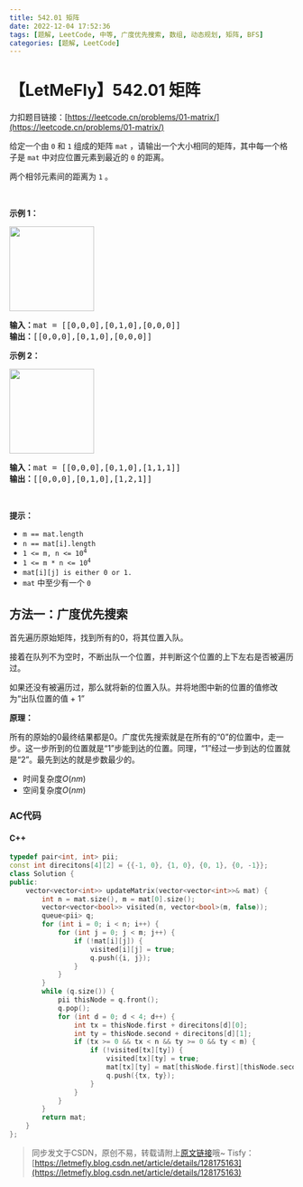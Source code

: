 ```yaml
---
title: 542.01 矩阵
date: 2022-12-04 17:52:36
tags: [题解, LeetCode, 中等, 广度优先搜索, 数组, 动态规划, 矩阵, BFS]
categories: [题解, LeetCode]
---
```


# 【LetMeFly】542.01 矩阵

力扣题目链接：[https://leetcode.cn/problems/01-matrix/](https://leetcode.cn/problems/01-matrix/)

<p>给定一个由 <code>0</code> 和 <code>1</code> 组成的矩阵 <code>mat</code> ，请输出一个大小相同的矩阵，其中每一个格子是 <code>mat</code> 中对应位置元素到最近的 <code>0</code> 的距离。</p>

<p>两个相邻元素间的距离为 <code>1</code> 。</p>

<p> </p>

<p><b>示例 1：</b></p>

<p><img alt="" src="https://pic.leetcode-cn.com/1626667201-NCWmuP-image.png" style="width: 150px; " /></p>

<pre>
<strong>输入：</strong>mat =<strong> </strong>[[0,0,0],[0,1,0],[0,0,0]]
<strong>输出：</strong>[[0,0,0],[0,1,0],[0,0,0]]
</pre>

<p><b>示例 2：</b></p>

<p><img alt="" src="https://pic.leetcode-cn.com/1626667205-xFxIeK-image.png" style="width: 150px; " /></p>

<pre>
<b>输入：</b>mat =<b> </b>[[0,0,0],[0,1,0],[1,1,1]]
<strong>输出：</strong>[[0,0,0],[0,1,0],[1,2,1]]
</pre>

<p> </p>

<p><strong>提示：</strong></p>

<ul>
	<li><code>m == mat.length</code></li>
	<li><code>n == mat[i].length</code></li>
	<li><code>1 <= m, n <= 10<sup>4</sup></code></li>
	<li><code>1 <= m * n <= 10<sup>4</sup></code></li>
	<li><code>mat[i][j] is either 0 or 1.</code></li>
	<li><code>mat</code> 中至少有一个 <code>0 </code></li>
</ul>


    
## 方法一：广度优先搜索

首先遍历原始矩阵，找到所有的0，将其位置入队。

接着在队列不为空时，不断出队一个位置，并判断这个位置的上下左右是否被遍历过。

如果还没有被遍历过，那么就将新的位置入队。并将地图中新的位置的值修改为“出队位置的值 + 1”

**原理：**

所有的原始的0最终结果都是0。广度优先搜索就是在所有的“0”的位置中，走一步。这一步所到的位置就是“1”步能到达的位置。同理，“1”经过一步到达的位置就是“2”。最先到达的就是步数最少的。

+ 时间复杂度$O(nm)$
+ 空间复杂度$O(nm)$

### AC代码

#### C++

```cpp
typedef pair<int, int> pii;
const int direcitons[4][2] = {{-1, 0}, {1, 0}, {0, 1}, {0, -1}};
class Solution {
public:
    vector<vector<int>> updateMatrix(vector<vector<int>>& mat) {
        int n = mat.size(), m = mat[0].size();
        vector<vector<bool>> visited(n, vector<bool>(m, false));
        queue<pii> q;
        for (int i = 0; i < n; i++) {
            for (int j = 0; j < m; j++) {
                if (!mat[i][j]) {
                    visited[i][j] = true;
                    q.push({i, j});
                }
            }
        }
        while (q.size()) {
            pii thisNode = q.front();
            q.pop();
            for (int d = 0; d < 4; d++) {
                int tx = thisNode.first + direcitons[d][0];
                int ty = thisNode.second + direcitons[d][1];
                if (tx >= 0 && tx < n && ty >= 0 && ty < m) {
                    if (!visited[tx][ty]) {
                        visited[tx][ty] = true;
                        mat[tx][ty] = mat[thisNode.first][thisNode.second] + 1;
                        q.push({tx, ty});
                    }
                }
            }
        }
        return mat;
    }
};
```

> 同步发文于CSDN，原创不易，转载请附上[原文链接](https://blog.letmefly.xyz/2022/12/04/LeetCode%200542.01%E7%9F%A9%E9%98%B5/)哦~
> Tisfy：[https://letmefly.blog.csdn.net/article/details/128175163](https://letmefly.blog.csdn.net/article/details/128175163)
